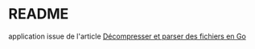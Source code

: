 # README

application issue de l'article [Décompresser et parser des fichiers en Go](http://www.synbioz.com/blog/golang_zip_parser_xml)
